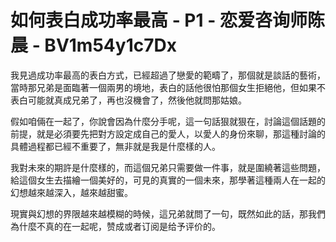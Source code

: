 # 如何表白成功率最高 - P1 - 恋爱咨询师陈晨 - BV1m54y1c7Dx

我見過成功率最高的表白方式，已經超過了戀愛的範疇了，那個就是談話的藝術，當時那兄弟是面臨著一個兩男的境地，表白的話他很怕那個女生拒絕他，但如果不表白可能就真成兄弟了，再也沒機會了，然後他就問那姑娘。

假如咱倆在一起了，你說會因為什麼分手呢，這一句話狠就狠在，討論這個話題的前提，就是必須要先把對方設定成自己的愛人，以愛人的身份來聊，那這種討論的具體過程都已經不重要了，無非就是我是什麼樣的人。

我對未來的期許是什麼樣的，而這個兄弟只需要做一件事，就是圍繞著這些問題，給這個女生去描繪一個美好的，可見的真實的一個未來，那學著這種兩人在一起的幻想越來越深入，越來越甜蜜。

現實與幻想的界限越來越模糊的時候，這兄弟就問了一句，既然如此的話，那我們為什麼不真的在一起呢，赞成或者订阅是给予评价的。

